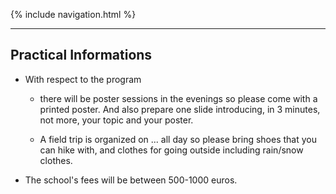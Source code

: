 {% include navigation.html %}

---

## Practical Informations

- With respect to the program

  - there will be poster sessions in the evenings so please come with a printed poster. And also prepare one slide  introducing, in 3 minutes, not more, your topic and your poster.

  - A field trip is organized on ... all day so please bring shoes that you can hike with, and clothes for going outside including rain/snow clothes.


- The school's fees will be between 500-1000 euros.

